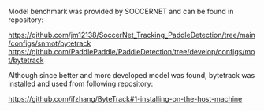 Model benchmark was provided by SOCCERNET and can be found in repository:

https://github.com/jm12138/SoccerNet_Tracking_PaddleDetection/tree/main/configs/snmot/bytetrack
https://github.com/PaddlePaddle/PaddleDetection/tree/develop/configs/mot/bytetrack

Although since better and more developed model was found, bytetrack was installed and used from following repository:

https://github.com/ifzhang/ByteTrack#1-installing-on-the-host-machine
